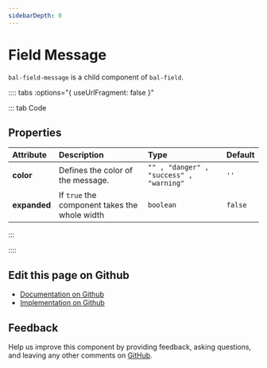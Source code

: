 ```yaml
---
sidebarDepth: 0
---
```



# Field Message

`bal-field-message` is a child component of `bal-field`.




<!-- docs:child of bal-field -->

:::: tabs :options="{ useUrlFragment: false }"

::: tab Code

## Properties


| Attribute    | Description                                   | Type                                    | Default |
| :----------- | :-------------------------------------------- | :-------------------------------------- | :------ |
| **color**    | Defines the color of the message.             | `"" , "danger" , "success" , "warning"` | `''`    |
| **expanded** | If `true` the component takes the whole width | `boolean`                               | `false` |


:::


::::

## Edit this page on Github

* [Documentation on Github](https://github.com/baloise/design-system/blob/master/docs/src/components/components/bal-field-message.md)
* [Implementation on Github](https://github.com/baloise/design-system/blob/master/packages/components/src/components/bal-field-message)

## Feedback

Help us improve this component by providing feedback, asking questions, and leaving any other comments on [GitHub](https://github.com/baloise/design-system/issues/new).

